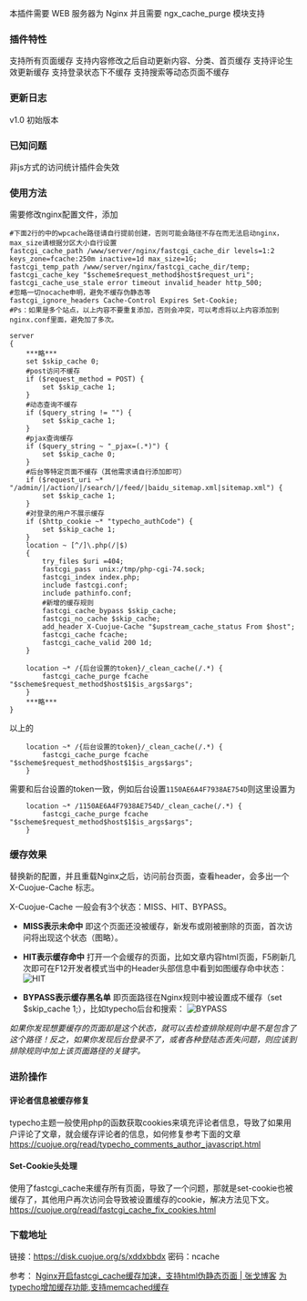 本插件需要 WEB 服务器为 Nginx 并且需要 ngx_cache_purge 模块支持

### 插件特性

支持所有页面缓存
支持内容修改之后自动更新内容、分类、首页缓存
支持评论生效更新缓存
支持登录状态下不缓存
支持搜索等动态页面不缓存

### 更新日志

v1.0 初始版本

### 已知问题

非js方式的访问统计插件会失效

### 使用方法

需要修改nginx配置文件，添加
```nginx
#下面2行的中的wpcache路径请自行提前创建，否则可能会路径不存在而无法启动nginx，max_size请根据分区大小自行设置
fastcgi_cache_path /www/server/nginx/fastcgi_cache_dir levels=1:2 keys_zone=fcache:250m inactive=1d max_size=1G;
fastcgi_temp_path /www/server/nginx/fastcgi_cache_dir/temp;
fastcgi_cache_key "$scheme$request_method$host$request_uri";
fastcgi_cache_use_stale error timeout invalid_header http_500;
#忽略一切nocache申明，避免不缓存伪静态等
fastcgi_ignore_headers Cache-Control Expires Set-Cookie;
#Ps：如果是多个站点，以上内容不要重复添加，否则会冲突，可以考虑将以上内容添加到nginx.conf里面，避免加了多次。
```

```nginx
server
{
	***略***
	set $skip_cache 0;
	#post访问不缓存
	if ($request_method = POST) {
		set $skip_cache 1;
	}
	#动态查询不缓存
	if ($query_string != "") {
		set $skip_cache 1;
	}
	#pjax查询缓存
	if ($query_string ~ "_pjax=(.*)") {
		set $skip_cache 0;
	}
	#后台等特定页面不缓存（其他需求请自行添加即可）
	if ($request_uri ~* "/admin/|/action/|/search/|/feed/|baidu_sitemap.xml|sitemap.xml") {
		set $skip_cache 1;
	}
	#对登录的用户不展示缓存
	if ($http_cookie ~* "typecho_authCode") {
		set $skip_cache 1;
	}
	location ~ [^/]\.php(/|$)
	{
		try_files $uri =404;
		fastcgi_pass  unix:/tmp/php-cgi-74.sock;
		fastcgi_index index.php;
		include fastcgi.conf;
		include pathinfo.conf;
		#新增的缓存规则
		fastcgi_cache_bypass $skip_cache;
		fastcgi_no_cache $skip_cache;
		add_header X-Cuojue-Cache "$upstream_cache_status From $host";
		fastcgi_cache fcache;
		fastcgi_cache_valid 200 1d;
	}

	location ~* /{后台设置的token}/_clean_cache(/.*) {
		fastcgi_cache_purge fcache "$scheme$request_method$host$1$is_args$args";
	}
	***略***
}
```
以上的
```nginx
	location ~* /{后台设置的token}/_clean_cache(/.*) {
		fastcgi_cache_purge fcache "$scheme$request_method$host$1$is_args$args";
	}
```
需要和后台设置的token一致，例如后台设置`1150AE6A4F7938AE754D`则这里设置为
```nginx
	location ~* /1150AE6A4F7938AE754D/_clean_cache(/.*) {
		fastcgi_cache_purge fcache "$scheme$request_method$host$1$is_args$args";
	}
```

### 缓存效果

替换新的配置，并且重载Nginx之后，访问前台页面，查看header，会多出一个 X-Cuojue-Cache 标志。

X-Cuojue-Cache 一般会有3个状态：MISS、HIT、BYPASS。

- **MISS表示未命中**
即这个页面还没被缓存，新发布或刚被删除的页面，首次访问将出现这个状态（图略）。

- **HIT表示缓存命中**
打开一个会缓存的页面，比如文章内容html页面，F5刷新几次即可在F12开发者模式当中的Header头部信息中看到如图缓存命中状态：
![HIT](https://cuojue.org/usr/uploads/2020/02/2906163519.png)

- **BYPASS表示缓存黑名单**
即页面路径在Nginx规则中被设置成不缓存（set $skip_cache 1;），比如typecho后台和搜索：
![BYPASS](https://cuojue.org/usr/uploads/2020/02/4256031367.png)

*如果你发现想要缓存的页面却是这个状态，就可以去检查排除规则中是不是包含了这个路径！反之，如果你发现后台登录不了，或者各种登陆态丢失问题，则应该到排除规则中加上该页面路径的关键字。*


### 进阶操作
#### 评论者信息被缓存修复
typecho主题一般使用php的函数获取cookies来填充评论者信息，导致了如果用户评论了文章，就会缓存评论者的信息，如何修复参考下面的文章
https://cuojue.org/read/typecho_comments_author_javascript.html

#### Set-Cookie头处理
使用了fastcgi_cache来缓存所有页面，导致了一个问题，那就是set-cookie也被缓存了，其他用户再次访问会导致被设置缓存的cookie，解决方法见下文。
https://cuojue.org/read/fastcgi_cache_fix_cookies.html

### 下载地址

链接：https://disk.cuojue.org/s/xddxbbdx   密码：ncache



参考：
[Nginx开启fastcgi_cache缓存加速，支持html伪静态页面 | 张戈博客](https://zhangge.net/5042.html "Nginx开启fastcgi_cache缓存加速，支持html伪静态页面 | 张戈博客")
[为typecho增加缓存功能,支持memcached缓存](https://cuojue.org/read/typecho-cache-memcache.html "为typecho增加缓存功能,支持memcached缓存")

